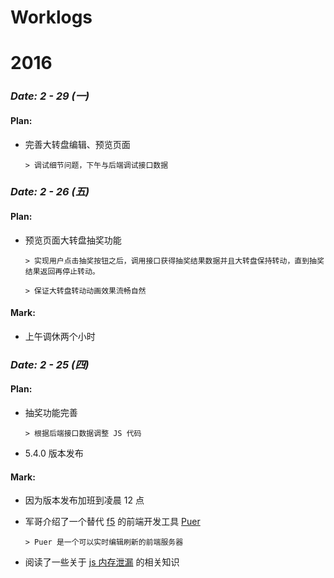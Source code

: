 # Worklogs

# **2016**

### *Date: 2 - 29 (一)*

#### Plan:

- 完善大转盘编辑、预览页面

  `> 调试细节问题，下午与后端调试接口数据`

### *Date: 2 - 26 (五)*

#### Plan:

- 预览页面大转盘抽奖功能

  `> 实现用户点击抽奖按钮之后，调用接口获得抽奖结果数据并且大转盘保持转动，直到抽奖结果返回再停止转动。`
  
  `> 保证大转盘转动动画效果流畅自然`

#### Mark:

- 上午调休两个小时

### *Date: 2 - 25 (四)*

#### Plan:

- 抽奖功能完善 

  `> 根据后端接口数据调整 JS 代码`
  
- 5.4.0 版本发布

#### Mark:

- 因为版本发布加班到凌晨 12 点

- 军哥介绍了一个替代 [f5](http://getf5.com/) 的前端开发工具 [Puer](http://leeluolee.github.io/2014/10/24/use-puer-helpus-developer-frontend)

  `> Puer 是一个可以实时编辑刷新的前端服务器`

- 阅读了一些关于 [js 内存泄漏](http://www.ibm.com/developerworks/cn/web/wa-jsmemory) 的相关知识
